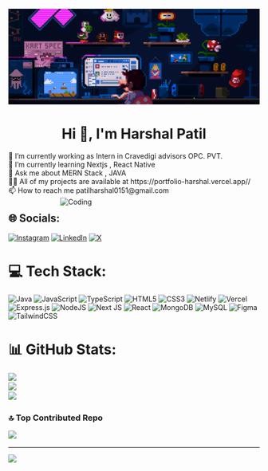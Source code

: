 ![MasterHead](https://raw.githubusercontent.com/mosh3eb/Portfolio_Page/main/images/bg.gif)


<h1 align="center">Hi 👋, I'm Harshal Patil</h1>
🔭 I’m currently working as Intern in Cravedigi advisors OPC. PVT. <br>🌱 I’m currently learning Nextjs , React Native<br>💬 Ask me about MERN Stack , JAVA<br>👨‍💻 All of my projects are available at https://portfolio-harshal.vercel.app//<br>📫 How to reach me patilharshal0151@gmail.com

<img align="right" alt="Coding" width="400" src="https://miro.medium.com/max/1360/0*7Q3yvSIv_t0ioJ-Z.gif">


## 🌐 Socials:
[![Instagram](https://img.shields.io/badge/Instagram-%23E4405F.svg?logo=Instagram&logoColor=white)](https://instagram.com/https://www.instagram.com/patilharshal2122/?hl=en) [![LinkedIn](https://img.shields.io/badge/LinkedIn-%230077B5.svg?logo=linkedin&logoColor=white)](https://linkedin.com/in/https://www.linkedin.com/in/harshal-patil-187a87245/) [![X](https://img.shields.io/badge/X-black.svg?logo=X&logoColor=white)](https://x.com/https://twitter.com/harshal2122) 

# 💻 Tech Stack:
![Java](https://img.shields.io/badge/java-%23ED8B00.svg?style=flat&logo=openjdk&logoColor=white) ![JavaScript](https://img.shields.io/badge/javascript-%23323330.svg?style=flat&logo=javascript&logoColor=%23F7DF1E) ![TypeScript](https://img.shields.io/badge/typescript-%23007ACC.svg?style=flat&logo=typescript&logoColor=white) ![HTML5](https://img.shields.io/badge/html5-%23E34F26.svg?style=flat&logo=html5&logoColor=white) ![CSS3](https://img.shields.io/badge/css3-%231572B6.svg?style=flat&logo=css3&logoColor=white) ![Netlify](https://img.shields.io/badge/netlify-%23000000.svg?style=flat&logo=netlify&logoColor=#00C7B7) ![Vercel](https://img.shields.io/badge/vercel-%23000000.svg?style=flat&logo=vercel&logoColor=white) ![Express.js](https://img.shields.io/badge/express.js-%23404d59.svg?style=flat&logo=express&logoColor=%2361DAFB) ![NodeJS](https://img.shields.io/badge/node.js-6DA55F?style=flat&logo=node.js&logoColor=white) ![Next JS](https://img.shields.io/badge/Next-black?style=flat&logo=next.js&logoColor=white) ![React](https://img.shields.io/badge/react-%2320232a.svg?style=flat&logo=react&logoColor=%2361DAFB) ![MongoDB](https://img.shields.io/badge/MongoDB-%234ea94b.svg?style=flat&logo=mongodb&logoColor=white) ![MySQL](https://img.shields.io/badge/mysql-%2300000f.svg?style=flat&logo=mysql&logoColor=white) ![Figma](https://img.shields.io/badge/figma-%23F24E1E.svg?style=flat&logo=figma&logoColor=white) ![TailwindCSS](https://img.shields.io/badge/tailwindcss-%2338B2AC.svg?style=flat&logo=tailwind-css&logoColor=white)
# 📊 GitHub Stats:
![](https://github-readme-stats.vercel.app/api?username=harshal0151&theme=city_light&hide_border=false&include_all_commits=false&count_private=false)<br/>
![](https://github-readme-streak-stats.herokuapp.com/?user=harshal0151&theme=city_light&hide_border=false)<br/>
![](https://github-readme-stats.vercel.app/api/top-langs/?username=harshal0151&theme=city_light&hide_border=false&include_all_commits=false&count_private=false&layout=compact)

### 🔝 Top Contributed Repo
![](https://github-contributor-stats.vercel.app/api?username=harshal0151&limit=5&theme=flat&combine_all_yearly_contributions=true)

---
[![](https://visitcount.itsvg.in/api?id=harshal0151&icon=2&color=6)](https://visitcount.itsvg.in)

<!-- Proudly created with GPRM ( https://gprm.itsvg.in ) -->

